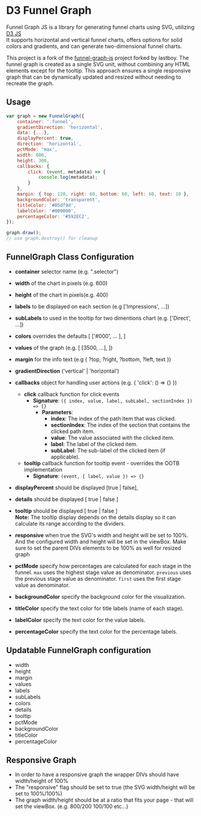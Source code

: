 # D3 Funnel Graph 

Funnel Graph JS is a library for generating funnel charts using SVG, utilizing [D3 JS](https://d3js.org/)  
It supports horizontal and vertical funnel charts, offers options for solid colors and gradients, and can generate two-dimensional funnel charts.


This project is a fork of the [funnel-graph-js](https://github.com/lastboy/funnel-graph-js) project forked by lastboy. 
The funnel graph is created as a single SVG unit, without combining any HTML elements except for the tooltip. This approach ensures a single responsive graph that can be dynamically updated and resized without needing to recreate the graph.   



## Usage

```js
var graph = new FunnelGraph({
    container: '.funnel',
    gradientDirection: 'horizontal',
    data: {...},
    displayPercent: true,
    direction: 'horizontal',
    pctMode: 'max',
    width: 800,
    height: 300,
    callbacks: {
        click: (event, metadata) => {
            console.log(metadata);
        }
    },
    margin: { top: 120, right: 60, bottom: 60, left: 60, text: 10 },
    backgroundColor: 'transparent',
    titleColor: '#05df9d',
    labelColor: '#000000',
    percentageColor: '#592EC2',
});

graph.draw();
// use graph.destroy() for cleanup
```

## FunnelGraph Class Configuration

* **container** selector name (e.g. ".selector")
* **width** of the chart in pixels (e.g. 600)
* **height** of the chart in pixels(e.g. 400)
* **labels** to be displayed on each section (e.g ['Impressions', ...])
* **subLabels** to used in the tooltip for two dimentions chart (e.g. ['Direct', ...])
* **colors** overrides the defaults [ ['#000', ... ], ]
* **values** of the graph (e.g. [ [3500, ...], ])
* **margin** for the info text (e.g { ?top, ?right, ?bottom, ?left, text })
* **gradientDirection** ('vertical' | 'horizontal')
* **callbacks** object for handling user actions (e.g. { 'click': () => {} })
    * **click** callback function for click events
        * **Signature**: `({ index, value, label, subLabel, sectionIndex }) => {}`
            * **Parameters**:
                * **index**: The index of the path item that was clicked.
                * **sectionIndex**: The index of the section that contains the clicked path item.
                * **value**: The value associated with the clicked item.
                * **label**: The label of the clicked item.
                * **subLabel**: The sub-label of the clicked item (if applicable).
    * **tooltip** callback function for tooltip event - overrides the OOTB implementation
        * **Signature**: `(event, { label, value }) => {}`

* **displayPercent** should be displayed  [true | false],
* **details** should be displayed [ true | false ]
* **tooltip** should be displayed [ true | false ]  
    **Note:** The tooltip display depends on the details display so it can calculate its range according to the dividers.
* **responsive** when true the SVG's width and height will be set to 100%. And the configured width and height will be set in the viewBox.
    Make sure to set the parent DIVs elements to be 100% as well for resized graph
* **pctMode** specify how percentages are calculated for each stage in the funnel. `max` uses the highest stage value as denominator. `previous` uses the previous stage value as denominator. `first` uses the first stage value as denominator.
* **backgroundColor** specify the background color for the visualization.
* **titleColor** specify the text color for title labels (name of each stage).
* **labelColor** specify the text color for the value labels.
* **percentageColor** specify the text color for the percentage labels.

## Updatable FunnelGraph configuration
* width
* height
* margin
* values
* labels
* subLabels
* colors
* details
* tooltip
* pctMode
* backgroundColor
* titleColor
* percentageColor


## Responsive Graph
* In order to have a responsive graph the wrapper DIVs should have width/height of 100%
* The "responsive" flag should be set to true (the SVG width/height will be set to 100%/100%)
* The graph width/height should be at a ratio that fits your page - that will set the viewBox. (e.g. 800/200 100/100 etc...)
